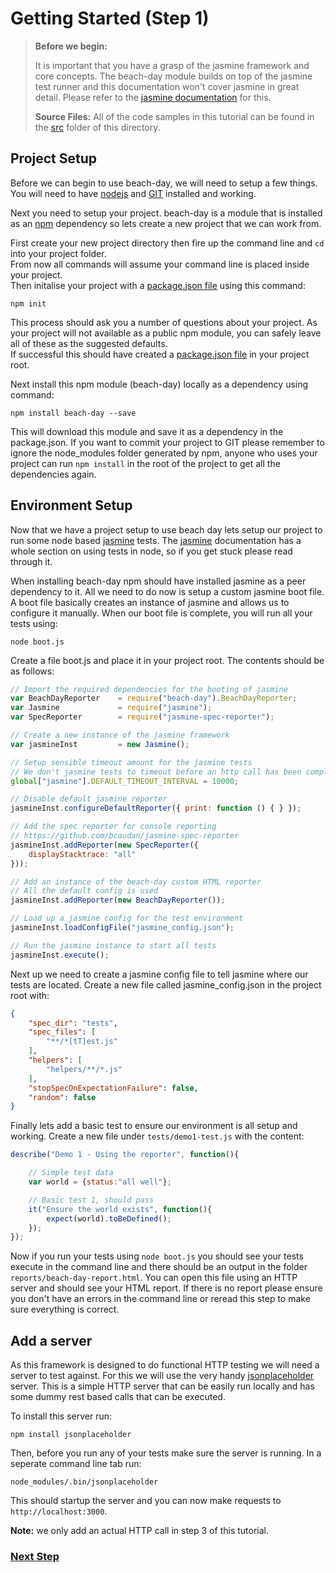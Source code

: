 # Getting Started (Step 1)

> **Before we begin:** 
> 
> It is important that you have a grasp of the jasmine framework and core concepts.
> The beach-day module builds on top of the jasmine test runner and this documentation won't cover jasmine in great detail. 
> Please refer to the [jasmine documentation](http://jasmine.github.io/edge/introduction.html) for this.
> 
> **Source Files:**
> All of the code samples in this tutorial can be found in the [src](src) folder of this directory. 

## Project Setup
Before we can begin to use beach-day, we will need to setup a few things.
You will need to have [nodejs](https://nodejs.org/en/) and [GIT](https://git-scm.com/) installed and working.

Next you need to setup your project. beach-day is a module that is installed as an [npm](https://www.npmjs.com/) dependency so lets create a new project that we can work from.

First create your new project directory then fire up the command line and `cd` into your project folder.  
From now all commands will assume your command line is placed inside your project.  
Then initalise your project with a [package.json file](https://docs.npmjs.com/getting-started/using-a-package.json) using this command:  
```
npm init
```

This process should ask you a number of questions about your project. As your project will not available as a public npm module, you can safely leave all of these as the suggested defaults.  
If successful this should have created a [package.json file](https://docs.npmjs.com/getting-started/using-a-package.json) in your project root.
  
  
Next install this npm module (beach-day) locally as a dependency using command:  

```
npm install beach-day --save
```
This will download this module and save it as a dependency in the package.json. If you want to commit your project to GIT please remember to ignore the node_modules folder generated by npm, anyone who uses your project can run `npm install` in the root of the project to get all the dependencies again.

## Environment Setup


Now that we have a project setup to use beach day lets setup our project to run some node based [jasmine](http://jasmine.github.io/edge/introduction.html) tests.
The [jasmine](http://jasmine.github.io/edge/node.html) documentation has a whole section on using tests in node, so if you get stuck please read through it.

When installing beach-day npm should have installed jasmine as a peer dependency to it. All we need to do now is setup a custom jasmine boot file. 
A boot file basically creates an instance of jasmine and allows us to configure it manually.
When our boot file is complete, you will run all your tests using:
```
node boot.js
```

Create a file boot.js and place it in your project root. The contents should be as follows:
``` javascript
// Import the required dependencies for the booting of jasmine
var BeachDayReporter    = require("beach-day").BeachDayReporter;
var Jasmine             = require("jasmine");
var SpecReporter        = require("jasmine-spec-reporter");

// Create a new instance of the jasmine framework
var jasmineInst         = new Jasmine();

// Setup sensible timeout amount for the jasmine tests
// We don't jasmine tests to timeout before an http call has been completed
global["jasmine"].DEFAULT_TIMEOUT_INTERVAL = 10000;

// Disable default jasmine reporter
jasmineInst.configureDefaultReporter({ print: function () { } });

// Add the spec reporter for console reporting
// https://github.com/bcaudan/jasmine-spec-reporter
jasmineInst.addReporter(new SpecReporter({
    displayStacktrace: "all"
}));

// Add an instance of the beach-day custom HTML reporter
// All the default config is used
jasmineInst.addReporter(new BeachDayReporter());

// Load up a jasmine config for the test environment
jasmineInst.loadConfigFile("jasmine_config.json");

// Run the jasmine instance to start all tests
jasmineInst.execute();
```


Next up we need to create a jasmine config file to tell jasmine where our tests are located. Create a new file called jasmine_config.json in the project root with:

``` json
{
    "spec_dir": "tests",
    "spec_files": [
        "**/*[tT]est.js"
    ],
    "helpers": [
        "helpers/**/*.js"
    ],
    "stopSpecOnExpectationFailure": false,
    "random": false
}
```

Finally lets add a basic test to ensure our environment is all setup and working. Create a new file under `tests/demo1-test.js` with the content:
```javascript
describe("Demo 1 - Using the reporter", function(){

    // Simple test data
    var world = {status:"all well"};

    // Basic test 1, should pass
    it("Ensure the world exists", function(){
        expect(world).toBeDefined();
    });
});
```

Now if you run your tests using `node boot.js` you should see your tests execute in the command line and there should be an output in the folder `reports/beach-day-report.html`. You can open this file using an HTTP server and should see your HTML report.
If there is no report please ensure you don't have an errors in the command line or reread this step to make sure everything is correct.

## Add a server
As this framework is designed to do functional HTTP testing we will need a server to test against. For this we will use the very handy [jsonplaceholder](https://github.com/typicode/jsonplaceholder) server.
This is a simple HTTP server that can be easily run locally and has some dummy rest based calls that can be executed.

To install this server run:
```
npm install jsonplaceholder
```

Then, before you run any of your tests make sure the server is running. In a seperate command line tab run:
```
node_modules/.bin/jsonplaceholder
```
This should startup the server and you can now make requests to `http://localhost:3000`.

**Note:** we only add an actual HTTP call in step 3 of this tutorial.

### [Next Step](step2.md)